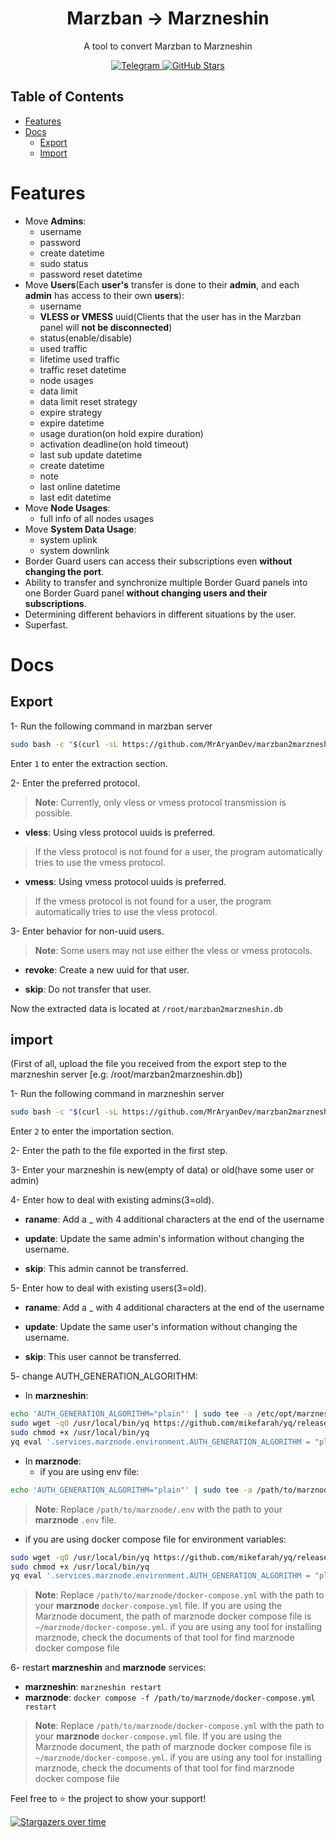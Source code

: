 <h1 style="text-align: center;">Marzban -> Marzneshin</h1>

<p style="text-align: center;">
    A tool to convert Marzban to Marzneshin
</p>


<p style="text-align: center;">
    <a href="https://t.me/MrAryanDevChan" target="_blank">
        <img src="https://img.shields.io/badge/telegram-channel-blue?style=flat-square&logo=telegram" alt="Telegram"/>
    </a>
    <a href="#">
        <img src="https://img.shields.io/github/stars/MrAryanDev/marzban2marzneshin?style=social" alt="GitHub Stars" />
    </a>
</p>

## Table of Contents

- [Features](#features)
- [Docs](#docs)
  - [Export](#export)
  - [Import](#import)

# Features

- Move **Admins**:
    - username
    - password
    - create datetime
    - sudo status
    - password reset datetime
- Move **Users**(Each **user's** transfer is done to their **admin**, and each **admin** has access to their own **users**):
    - username
    - **VLESS or VMESS** uuid(Clients that the user has in the Marzban panel will **not be disconnected**)
    - status(enable/disable)
    - used traffic
    - lifetime used traffic
    - traffic reset datetime
    - node usages
    - data limit
    - data limit reset strategy
    - expire strategy
    - expire datetime
    - usage duration(on hold expire duration)
    - activation deadline(on hold timeout)
    - last sub update datetime
    - create datetime
    - note
    - last online datetime
    - last edit datetime
- Move **Node Usages**:
    - full info of all nodes usages
- Move **System Data Usage**:
    - system uplink
    - system downlink
- Border Guard users can access their subscriptions even **without changing the port**.
- Ability to transfer and synchronize multiple Border Guard panels into one Border Guard panel **without changing users and their subscriptions**.
- Determining different behaviors in different situations by the user.
- Superfast.

# Docs

## Export
1- Run the following command in marzban server

```bash
sudo bash -c "$(curl -sL https://github.com/MrAryanDev/marzban2marzneshin/raw/master/run.sh)"
```
Enter `1` to enter the extraction section.

2- Enter the preferred protocol.
> **Note**: Currently, only vless or vmess protocol transmission is possible.
- **vless**: Using vless protocol uuids is preferred.
> If the vless protocol is not found for a user, the program automatically tries to use the vmess protocol.

- **vmess**: Using vmess protocol uuids is preferred.
> If the vmess protocol is not found for a user, the program automatically tries to use the vless protocol.

3- Enter behavior for non-uuid users.
> **Note**: Some users may not use either the vless or vmess protocols.

- **revoke**: Create a new uuid for that user.

- **skip**: Do not transfer that user.

Now the extracted data is located at `/root/marzban2marzneshin.db`

## import
(First of all, upload the file you received from the export step to the marzneshin server [e.g: /root/marzban2marzneshin.db])

1- Run the following command in marzneshin server

```bash
sudo bash -c "$(curl -sL https://github.com/MrAryanDev/marzban2marzneshin/raw/master/run.sh)"
```
Enter `2` to enter the importation section.

2- Enter the path to the file exported in the first step.

3- Enter your marzneshin is new(empty of data) or old(have some user or admin)

4- Enter how to deal with existing admins(3=old).
- **raname**: Add a _ with 4 additional characters at the end of the username

- **update**: Update the same admin's information without changing the username.

- **skip**: This admin cannot be transferred.

5- Enter how to deal with existing users(3=old).
- **raname**: Add a _ with 4 additional characters at the end of the username

- **update**: Update the same user's information without changing the username.

- **skip**: This user cannot be transferred.

5- change AUTH_GENERATION_ALGORITHM:

- In **marzneshin**:
```bash
echo 'AUTH_GENERATION_ALGORITHM="plain"' | sudo tee -a /etc/opt/marzneshin/.env
sudo wget -qO /usr/local/bin/yq https://github.com/mikefarah/yq/releases/latest/download/yq_linux_amd64
sudo chmod +x /usr/local/bin/yq
yq eval '.services.marznode.environment.AUTH_GENERATION_ALGORITHM = "plain"' -i /etc/opt/marzneshin/docker-compose.yml
```
- In **marznode**:
  - if you are using env file:
```bash
echo 'AUTH_GENERATION_ALGORITHM="plain"' | sudo tee -a /path/to/marznode/.env
```
> **Note**: Replace `/path/to/marznode/.env` with the path to your **marznode** `.env` file.

  - if you are using docker compose file for environment variables:
```bash
sudo wget -qO /usr/local/bin/yq https://github.com/mikefarah/yq/releases/latest/download/yq_linux_amd64
sudo chmod +x /usr/local/bin/yq
yq eval '.services.marznode.environment.AUTH_GENERATION_ALGORITHM = "plain"' -i /path/to/marznode/docker-compose.yml
```
> **Note**: Replace `/path/to/marznode/docker-compose.yml` with the path to your **marznode** `docker-compose.yml` file.
> If you are using the Marznode document, the path of marznode docker compose file is `~/marznode/docker-compose.yml`.
> if you are using any tool for installing marznode, check the documents of that tool for find marznode docker compose file 

6- restart **marzneshin** and **marznode** services:
- **marzneshin**: `marzneshin restart`
- **marznode**: `docker compose -f /path/to/marznode/docker-compose.yml restart`
> **Note**: Replace `/path/to/marznode/docker-compose.yml` with the path to your **marznode** `docker-compose.yml` file.
> If you are using the Marznode document, the path of marznode docker compose file is `~/marznode/docker-compose.yml`.
> if you are using any tool for installing marznode, check the documents of that tool for find marznode docker compose file 

Feel free to ⭐ the project to show your support!

[![Stargazers over time](https://starchart.cc/MrAryanDev/marzban2marzneshin.svg?variant=adaptive)](https://starchart.cc/MrAryanDev/marzban2marzneshin)